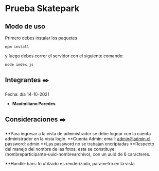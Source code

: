 # Prueba Skatepark

## Modo de uso

Primero debes instalar los paquetes

```
npm install
```

y luego debes correr el servidor con el siguiente comando:

```
node index.js
```

## Integrantes ✒️

Fecha: día 14-10-2021
- **Maximiliano Paredes**

## Consideraciones ✒️

**Para ingresar a la vista de administrador se debe logear con la cuenta administrador en la vista login.
**Cuenta Admin:  email: admin@admin.cl  password: admin
**Las password no se trabajan encriptadas
**Respecto del manejo del nombre de las fotos, esta se constituye: (nombreparticipante-uuid-nombrearchivo), con un uuid de 6 caracteres.

**Handle-bars: lo utilzado es renderizado, parametro en la vista

